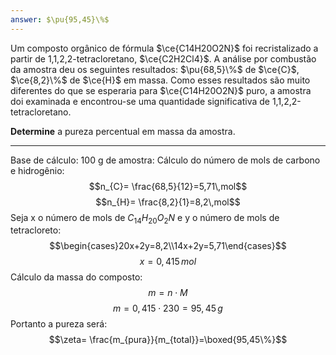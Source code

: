 ```yaml
---
answer: $\pu{95,45}\%$
---
```


Um composto orgânico de fórmula $\ce{C14H20O2N}$ foi recristalizado a partir de 1,1,2,2-tetracloretano, $\ce{C2H2Cl4}$. A análise por combustão da amostra deu os seguintes resultados: $\pu{68,5}\%$ de $\ce{C}$, $\ce{8,2}\%$ de $\ce{H}$ em massa. Como esses resultados são muito diferentes do que se esperaria para $\ce{C14H20O2N}$ puro, a amostra doi examinada e encontrou-se uma quantidade significativa de 1,1,2,2-tetracloretano.

**Determine** a pureza percentual em massa da amostra.

---

Base de cálculo: 100 g de amostra:
Cálculo do número de mols de carbono e hidrogênio:
$$n_{C}= \frac{68,5}{12}=5,71\,mol$$
$$n_{H}= \frac{8,2}{1}=8,2\,mol$$
Seja x o número de mols de $C_{14}H_{20}O_{2}N$ e y o número de mols de tetracloreto:
$$\begin{cases}20x+2y=8,2\\14x+2y=5,71\end{cases}$$
$$x=0,415\,mol$$
Cálculo da massa do composto:
$$m=n\cdot M$$
$$m=0,415\cdot230=95,45\,g$$
Portanto a pureza será:
$$\zeta= \frac{m_{pura}}{m_{total}}=\boxed{95,45\%}$$
